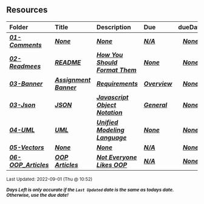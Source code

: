## Resources

| Folder | Title | Description | Due | dueDate |  |
|:------|:------|:------|:------|:-----:|-----|
| ***<a href="https://github.com/rugbyprof/2143-OOP/tree/master/Resources/01-Comments">01-Comments</a>*** | ***<a href="https://github.com/rugbyprof/2143-OOP/tree/master/Resources/01-Comments">None</a>*** | ***<a href="https://github.com/rugbyprof/2143-OOP/tree/master/Resources/01-Comments">None</a>*** | ***<a href="https://github.com/rugbyprof/2143-OOP/tree/master/Resources/01-Comments">N/A</a>*** | ***<a href="https://github.com/rugbyprof/2143-OOP/tree/master/Resources/01-Comments">None</a>*** |  |
| ***<a href="https://github.com/rugbyprof/2143-OOP/tree/master/Resources/02-Readmees">02-Readmees</a>*** | ***<a href="https://github.com/rugbyprof/2143-OOP/tree/master/Resources/02-Readmees"> README </a>*** | ***<a href="https://github.com/rugbyprof/2143-OOP/tree/master/Resources/02-Readmees"> How You Should Format Them</a>*** | ***<a href="https://github.com/rugbyprof/2143-OOP/tree/master/Resources/02-Readmees"> None</a>*** | ***<a href="https://github.com/rugbyprof/2143-OOP/tree/master/Resources/02-Readmees">None</a>*** |  |
| ***<a href="https://github.com/rugbyprof/2143-OOP/tree/master/Resources/03-Banner">03-Banner</a>*** | ***<a href="https://github.com/rugbyprof/2143-OOP/tree/master/Resources/03-Banner"> Assignment Banner </a>*** | ***<a href="https://github.com/rugbyprof/2143-OOP/tree/master/Resources/03-Banner"> Requirements</a>*** | ***<a href="https://github.com/rugbyprof/2143-OOP/tree/master/Resources/03-Banner"> Overview</a>*** | ***<a href="https://github.com/rugbyprof/2143-OOP/tree/master/Resources/03-Banner">None</a>*** |  |
| ***<a href="https://github.com/rugbyprof/2143-OOP/tree/master/Resources/03-Json">03-Json</a>*** | ***<a href="https://github.com/rugbyprof/2143-OOP/tree/master/Resources/03-Json"> JSON </a>*** | ***<a href="https://github.com/rugbyprof/2143-OOP/tree/master/Resources/03-Json"> Javascript Object Notation</a>*** | ***<a href="https://github.com/rugbyprof/2143-OOP/tree/master/Resources/03-Json"> General</a>*** | ***<a href="https://github.com/rugbyprof/2143-OOP/tree/master/Resources/03-Json">None</a>*** |  |
| ***<a href="https://github.com/rugbyprof/2143-OOP/tree/master/Resources/04-UML">04-UML</a>*** | ***<a href="https://github.com/rugbyprof/2143-OOP/tree/master/Resources/04-UML"> UML </a>*** | ***<a href="https://github.com/rugbyprof/2143-OOP/tree/master/Resources/04-UML"> Unified Modeling Language</a>*** | ***<a href="https://github.com/rugbyprof/2143-OOP/tree/master/Resources/04-UML"> None</a>*** | ***<a href="https://github.com/rugbyprof/2143-OOP/tree/master/Resources/04-UML">None</a>*** |  |
| ***<a href="https://github.com/rugbyprof/2143-OOP/tree/master/Resources/05-Vectors">05-Vectors</a>*** | ***<a href="https://github.com/rugbyprof/2143-OOP/tree/master/Resources/05-Vectors">None</a>*** | ***<a href="https://github.com/rugbyprof/2143-OOP/tree/master/Resources/05-Vectors">None</a>*** | ***<a href="https://github.com/rugbyprof/2143-OOP/tree/master/Resources/05-Vectors">N/A</a>*** | ***<a href="https://github.com/rugbyprof/2143-OOP/tree/master/Resources/05-Vectors">None</a>*** |  |
| ***<a href="https://github.com/rugbyprof/2143-OOP/tree/master/Resources/06-OOP_Articles">06-OOP_Articles</a>*** | ***<a href="https://github.com/rugbyprof/2143-OOP/tree/master/Resources/06-OOP_Articles"> OOP Articles</a>*** | ***<a href="https://github.com/rugbyprof/2143-OOP/tree/master/Resources/06-OOP_Articles"> Not Everyone Likes OOP</a>*** | ***<a href="https://github.com/rugbyprof/2143-OOP/tree/master/Resources/06-OOP_Articles">N/A</a>*** | ***<a href="https://github.com/rugbyprof/2143-OOP/tree/master/Resources/06-OOP_Articles">None</a>*** |  |

<sup>Last Updated: 2022-09-01 (Thu @ 10:52)</sup> 

<sup>***Days Left is only accurate if the `Last Updated` date is the same as todays date. Otherwise, use the due date!***</sup> 